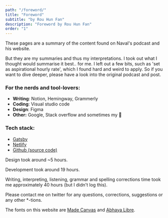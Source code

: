 ```yaml
---
path: "/foreword/"
title: "Foreword"
subtitle: "by Rou Hun Fan"
description: "Foreword by Rou Hun Fan"
order: "1"
---
```


These pages are a summary of the content found on Naval's podcast and his website. 

But they are my summaries and thus my interpretations. I took out what I thought would summarise it best.. for me. I left out a few bits, such as 'set as aspirational hourly rate', which I found hard and weird to apply. So if you want to dive deeper, please have a look into the original podcast and post.

### For the nerds and tool-lovers:

- **Writing**: Notion, Hemingway, Grammerly
- **Coding**: Visual studio code
- **Design**: Figma
- **Other:** Google, Stack overflow and sometimes my 🧠

### Tech stack:

- [Gatsby](https://gatsbyjs.org/)
- [Netlify](https://netlify.com)
- [Github (source code)](https://github.com/flowen/principlesofwealth)

Design took around ~5 hours. 

Development took around 19 hours.

Writing, interpreting, listening, grammar and spelling corrections time took me approximately 40 hours (but I didn't log this).

Please contact me on twitter for any questions, corrections, suggestions or any other *-tions.

The fonts on this website are [Made Canvas](https://www.dafont.com/made-canvas.font) and [Abhaya Libre](https://fonts.google.com/specimen/Abhaya+Libre).